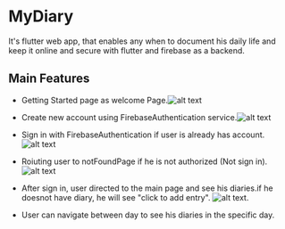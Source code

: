 # MyDiary

It's flutter web app, that enables any when to document his daily life and keep it 
online and secure with flutter and firebase as a backend.

## Main Features
- Getting Started page as welcome Page.![alt text](https://github.com/albraa-abdalla/MyDiary/blob/main/my_diary/images/gettingStarted.PNG?raw=true)

- Create new account using FirebaseAuthentication service.![alt text](https://github.com/albraa-abdalla/MyDiary/blob/main/my_diary/images/CreateAccount.PNG?raw=true)
- Sign in with FirebaseAuthentication if user is already has account.![alt text](https://github.com/albraa-abdalla/MyDiary/blob/main/my_diary/images/signin.PNG?raw=true)
- Roiuting user to notFoundPage if he is not authorized (Not sign in). ![alt text](https://github.com/albraa-abdalla/MyDiary/blob/main/my_diary/images/routing.PNG?raw=true)
- After sign in, user directed to the main page and see his diaries.if he doesnot have diary, he will see "click to add entry". ![alt text](https://github.com/albraa-abdalla/MyDiary/blob/main/my_diary/images/mainpage.PNG?raw=true).
- User can navigate between day to see his diaries in the specific day.
